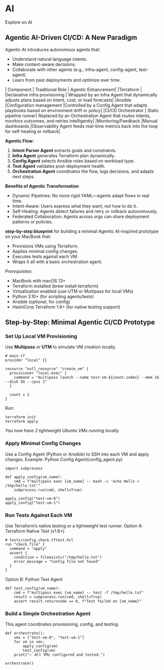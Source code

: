 # AI
Explore on AI
## Agentic AI-Driven CI/CD: A New Paradigm
Agentic AI introduces autonomous agents that:
* Understand natural language intents.
* Make context-aware decisions.
* Collaborate with other agents (e.g., infra-agent, config-agent, test-agent).
* Learn from past deployments and optimize over time.

| Component	| Traditional Role	| Agentic Enhancement|
|Terraform	| Declarative infra provisioning	| Wrapped by an Infra Agent that dynamically adjusts plans based on intent, cost, or load forecasts|
|Ansible	|Configuration management	|Controlled by a Config Agent that adapts playbooks based on environment drift or policy|
|CI/CD Orchestrator	| Static pipeline runner| Replaced by an Orchestration Agent that routes intents, monitors outcomes, and retries intelligently|
|Monitoring/Feedback	|Manual dashboards	|Observability Agent feeds real-time metrics back into the loop for self-healing or rollback|

**Agentic Flow:**
1. **Intent Parser Agent** extracts goals and constraints.
2. **Infra Agent** generates Terraform plan dynamically.
3. **Config Agent** selects Ansible roles based on workload type.
4. **Test Agent** validates post-deployment health.
5. **Orchestration Agent** coordinates the flow, logs decisions, and adapts next steps.

**Benefits of Agentic Transformation**
* Dynamic Pipelines: No more rigid YAML—agents adapt flows in real time.
* Intent-Aware: Users express what they want, not how to do it.
* Self-Healing: Agents detect failures and retry or rollback autonomously.
* Federated Collaboration: Agents across orgs can share deployment patterns or policies.

**step-by-step blueprint** for building a minimal Agentic AI-inspired prototype on your MacBook that:
* Provisions VMs using Terraform.
* Applies minimal config changes.
* Executes tests against each VM.
* Wraps it all with a basic orchestration agent.

*Prerequisites*
* MacBook with macOS 13+
* Terraform installed (brew install terraform)
* Virtualization enabled (use UTM or Multipass for local VMs)
* Python 3.10+ (for scripting agents/tests)
* Ansible (optional, for config)
* HashiCorp Terraform 1.6+ (for native testing support)
## Step-by-Step: Minimal Agentic CI/CD Prototype
### Set Up Local VM Provisioning
Use **Multipass** or **UTM** to simulate VM creation locally.
```
# main.tf
provider "local" {}

resource "null_resource" "create_vm" {
  provisioner "local-exec" {
    command = "multipass launch --name test-vm-${count.index} --mem 1G --disk 5G --cpus 1"
  }

  count = 2
}
```
Run:
```
terraform init
terraform apply
```
*You now have 2 lightweight Ubuntu VMs running locally.*
### Apply Minimal Config Changes
Use a Config Agent (Python or Ansible) to SSH into each VM and apply changes.
Example: Python Config Agent(config_agent.py)
```
import subprocess

def apply_config(vm_name):
    cmd = f"multipass exec {vm_name} -- bash -c 'echo Hello > /tmp/hello.txt'"
    subprocess.run(cmd, shell=True)

apply_config("test-vm-0")
apply_config("test-vm-1")
```
### Run Tests Against Each VM
Use Terraform’s native testing or a lightweight test runner.
Option A: Terraform Native Test (v1.6+)
```
# tests/config_check.tftest.hcl
run "check_file" {
  command = "apply"
  assert {
    condition = fileexists("/tmp/hello.txt")
    error_message = "Config file not found"
  }
}
```
Option B: Python Test Agent
```
def test_config(vm_name):
    cmd = f"multipass exec {vm_name} -- test -f /tmp/hello.txt"
    result = subprocess.run(cmd, shell=True)
    assert result.returncode == 0, f"Test failed on {vm_name}"
```
### Build a Simple Orchestration Agent
This agent coordinates provisioning, config, and testing.
```
def orchestrate():
    vms = ["test-vm-0", "test-vm-1"]
    for vm in vms:
        apply_config(vm)
        test_config(vm)
    print("✅ All VMs configured and tested.")

orchestrate()
```
